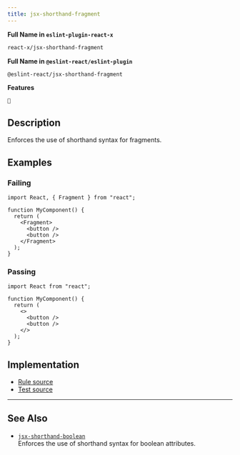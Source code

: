 ```yaml
---
title: jsx-shorthand-fragment
---
```


**Full Name in `eslint-plugin-react-x`**

```sh copy
react-x/jsx-shorthand-fragment
```

**Full Name in `@eslint-react/eslint-plugin`**

```sh copy
@eslint-react/jsx-shorthand-fragment
```

**Features**

`🔧`

## Description

Enforces the use of shorthand syntax for fragments.

## Examples

### Failing

```tsx
import React, { Fragment } from "react";

function MyComponent() {
  return (
    <Fragment>
      <button />
      <button />
    </Fragment>
  );
}
```

### Passing

```tsx
import React from "react";

function MyComponent() {
  return (
    <>
      <button />
      <button />
    </>
  );
}
```

## Implementation

- [Rule source](https://github.com/Rel1cx/eslint-react/tree/main/packages/plugins/eslint-plugin-react-x/src/rules/jsx-shorthand-fragment.ts)
- [Test source](https://github.com/Rel1cx/eslint-react/tree/main/packages/plugins/eslint-plugin-react-x/src/rules/jsx-shorthand-fragment.spec.ts)

---

## See Also

- [`jsx-shorthand-boolean`](./jsx-shorthand-boolean)\
  Enforces the use of shorthand syntax for boolean attributes.
